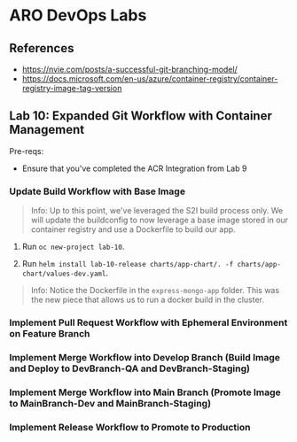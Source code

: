 # ARO DevOps Labs

## References

- https://nvie.com/posts/a-successful-git-branching-model/
- https://docs.microsoft.com/en-us/azure/container-registry/container-registry-image-tag-version

## Lab 10: Expanded Git Workflow with Container Management

Pre-reqs:

  - Ensure that you've completed the ACR Integration from Lab 9

### Update Build Workflow with Base Image

> Info: Up to this point, we've leveraged the S2I build process only. We will update the buildconfig to now leverage a base image stored in our container registry and use a Dockerfile to build our app.

1. Run `oc new-project lab-10`.

2. Run `helm install lab-10-release charts/app-chart/. -f charts/app-chart/values-dev.yaml`.

  > Info: Notice the Dockerfile in the `express-mongo-app` folder. This was the new piece that allows us to run a docker build in the cluster.

### Implement Pull Request Workflow with Ephemeral Environment on Feature Branch

### Implement Merge Workflow into Develop Branch (Build Image and Deploy to DevBranch-QA and DevBranch-Staging)

### Implement Merge Workflow into Main Branch (Promote Image to MainBranch-Dev and MainBranch-Staging)

### Implement Release Workflow to Promote to Production
